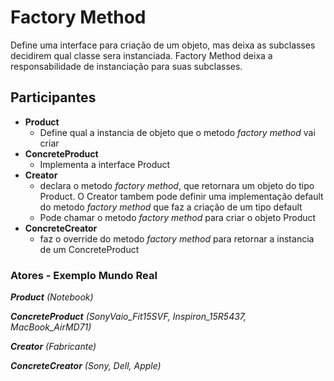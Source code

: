 ﻿Factory Method
================

Define uma interface para criação de um objeto, mas deixa as subclasses decidirem qual classe sera instanciada. Factory Method deixa a responsabilidade de instanciação para suas subclasses.

Participantes
-------------

* __Product__
    * Define qual a instancia de objeto que o metodo *factory method* vai criar
* __ConcreteProduct__
    * Implementa a interface Product
* __Creator__
    * declara o metodo *factory method*, que retornara um objeto do tipo Product. O Creator tambem pode definir uma implementação default do metodo *factory method* que faz a criação de um tipo default
	* Pode chamar o metodo *factory method* para criar o objeto Product
* __ConcreteCreator__
    * faz o override do metodo *factory method* para retornar a instancia de um ConcreteProduct 


### Atores - Exemplo Mundo Real
_**Product**_ _(Notebook)_

_**ConcreteProduct**_  _(SonyVaio_Fit15SVF, Inspiron_15R5437, MacBook_AirMD71)_

_**Creator**_ _(Fabricante)_

_**ConcreteCreator**_ _(Sony, Dell, Apple)_
